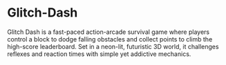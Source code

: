 # Glitch-Dash
Glitch Dash is a fast-paced action-arcade survival game where players control a block to dodge falling obstacles and collect points to climb the high-score leaderboard. Set in a neon-lit, futuristic 3D world, it challenges reflexes and reaction times with simple yet addictive mechanics.
